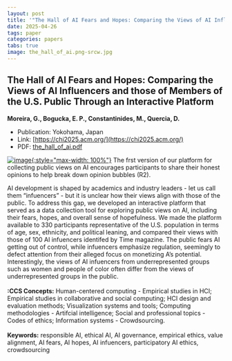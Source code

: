 ```yaml
---
layout: post
title: '"The Hall of AI Fears and Hopes: Comparing the Views of AI Influencers and those of Members of the U.S. Public Through an Interactive Platform"'
date: 2025-04-26
tags: paper
categories: papers
tabs: true
image: the_hall_of_ai.png-srcw.jpg
---
```


## The Hall of AI Fears and Hopes: Comparing the Views of AI Influencers and those of Members of the U.S. Public Through an Interactive Platform
**Moreira, G., Bogucka, E. P., Constantinides, M., Quercia, D.**
- Publication: Yokohama, Japan
- Link: [https://chi2025.acm.org/](https://chi2025.acm.org/)
- PDF: [the_hall_of_ai.pdf](/documents/the_hall_of_ai.pdf)


[![image](https://www.evl.uic.edu/output/originals/the_hall_of_ai.png-srcw.jpg){:style="max-width: 100%"}](https://www.evl.uic.edu/output/originals/the_hall_of_ai.png-srcw.jpg)
The frst version of our platform for collecting public views on AI encourages participants to share their honest opinions to help break down opinion bubbles (R2).

AI development is shaped by academics and industry leaders - let us call them &ldquo;infuencers&rdquo; - but it is unclear how their views align with those of the public. To address this gap, we developed an interactive platform that served as a data collection tool for exploring public views on AI, including their fears, hopes, and overall sense of hopefulness. We made the platform available to 330 participants representative of the U.S. population in terms of age, sex, ethnicity, and political leaning, and compared their views with those of 100 AI infuencers identifed by Time magazine. The public fears AI getting out of control, while infuencers emphasize regulation, seemingly to defect attention from their alleged focus on monetizing A&rsquo;s potential. Interestingly, the views of AI infuencers from
underrepresented groups such as women and people of color often differ from the views of underrepresented groups in the public.<br><br>
<strong>:CCS Concepts:</strong>  Human-centered computing - Empirical studies in HCI; Empirical studies in collaborative and social computing; HCI design and evaluation methods; Visualization systems and tools; Computing methodologies - Artifcial intelligence; Social and professional topics - Codes of ethics; Information systems - Crowdsourcing.<br><br>
<strong>Keywords:</strong> responsible AI, ethical AI, AI governance, empirical ethics, value alignment, AI fears, AI hopes, AI infuencers, participatory AI ethics, crowdsourcing